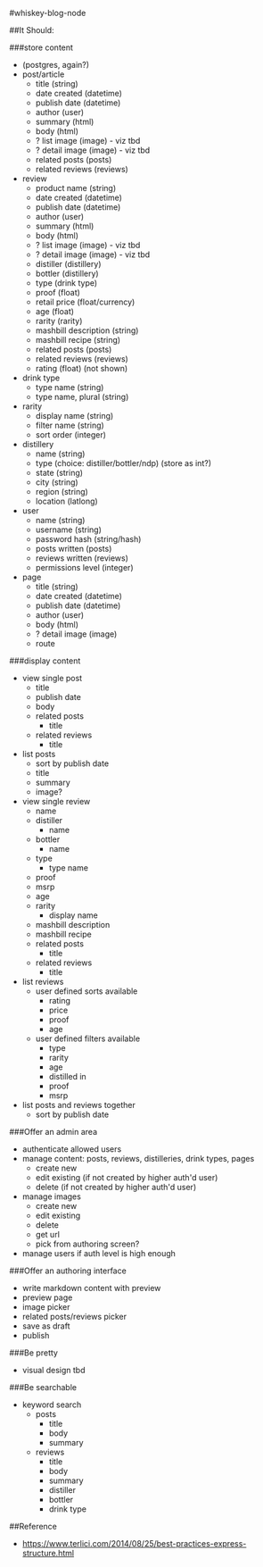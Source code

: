 #whiskey-blog-node

##It Should:

###store content

- (postgres, again?)
- post/article
    - title (string)
    - date created (datetime)
    - publish date (datetime)
    - author (user)
    - summary (html)
    - body (html)
    - ? list image (image) - viz tbd
    - ? detail image (image) - viz tbd
    - related posts (posts)
    - related reviews (reviews)
- review
    - product name (string)
    - date created (datetime)
    - publish date (datetime)
    - author (user)
    - summary (html)
    - body (html)
    - ? list image (image) - viz tbd
    - ? detail image (image) - viz tbd
    - distiller (distillery)
    - bottler (distillery)
    - type (drink type)
    - proof (float)
    - retail price (float/currency)
    - age (float)
    - rarity (rarity)
    - mashbill description (string)
    - mashbill recipe (string)
    - related posts (posts)
    - related reviews (reviews)
    - rating (float) (not shown)
- drink type
    - type name (string)
    - type name, plural (string)
- rarity
    - display name (string)
    - filter name (string)
    - sort order (integer)
- distillery
    - name (string)
    - type (choice: distiller/bottler/ndp) (store as int?)
    - state (string)
    - city (string)
    - region (string)
    - location (latlong)
- user
    - name (string)
    - username (string)
    - password hash (string/hash)
    - posts written (posts)
    - reviews written (reviews)
    - permissions level (integer)
- page
    - title (string)
    - date created (datetime)
    - publish date (datetime)
    - author (user)
    - body (html)
    - ? detail image (image)
    - route

###display content

- view single post
    - title
    - publish date
    - body
    - related posts
        - title
    - related reviews
        - title
- list posts
    - sort by publish date
    - title
    - summary
    - image?
- view single review
    - name
    - distiller
        - name
    - bottler
        - name
    - type
        - type name
    - proof
    - msrp
    - age
    - rarity
        - display name
    - mashbill description
    - mashbill recipe
    - related posts
        - title
    - related reviews
        - title
- list reviews
    - user defined sorts available
        - rating
        - price
        - proof
        - age
    - user defined filters available
        - type
        - rarity
        - age
        - distilled in
        - proof
        - msrp
- list posts and reviews together
    - sort by publish date

###Offer an admin area

- authenticate allowed users
- manage content: posts, reviews, distilleries, drink types, pages
    - create new
    - edit existing (if not created by higher auth'd user)
    - delete (if not created by higher auth'd user)
- manage images
    - create new
    - edit existing
    - delete
    - get url
    - pick from authoring screen?
- manage users if auth level is high enough

###Offer an authoring interface

- write markdown content with preview
- preview page
- image picker
- related posts/reviews picker
- save as draft
- publish

###Be pretty

- visual design tbd

###Be searchable

- keyword search
    - posts
        - title
        - body
        - summary
    - reviews
        - title
        - body
        - summary
        - distiller
        - bottler
        - drink type


##Reference

- https://www.terlici.com/2014/08/25/best-practices-express-structure.html
